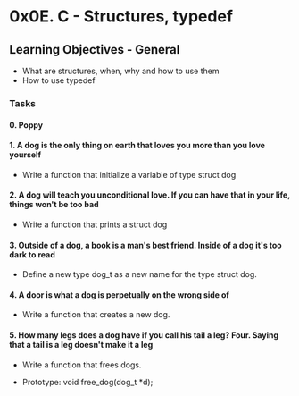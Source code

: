 # 0x0E. C - Structures, typedef

## Learning Objectives - General
 * What are structures, when, why and how to use them
 * How to use typedef

### Tasks ###

#### 0. Poppy ####

#### 1. A dog is the only thing on earth that loves you more than you love yourself ####
 * Write a function that initialize a variable of type struct dog

#### 2. A dog will teach you unconditional love. If you can have that in your life, things won't be too bad ####
 * Write a function that prints a struct dog

#### 3. Outside of a dog, a book is a man's best friend. Inside of a dog it's too dark to read ####
 * Define a new type dog_t as a new name for the type struct dog. 

#### 4. A door is what a dog is perpetually on the wrong side of ####
 * Write a function that creates a new dog.

#### 5. How many legs does a dog have if you call his tail a leg? Four. Saying that a tail is a leg doesn't make it a leg ####
 * Write a function that frees dogs.

  * Prototype: void free_dog(dog_t *d);
